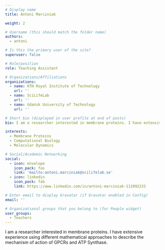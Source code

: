 ```yaml
---
# Display name
title: Antoni Marciniak

weight: 2

# Username (this should match the folder name)
authors:
  - antoni

# Is this the primary user of the site?
superuser: false

# Role/position
role: Teaching Assistant

# Organizations/Affiliations
organizations:
  - name: KTH Royal Institute of Technology
    url: ''
  - name: SciLifeLab
    url: ''
  - name: Gdańsk University of Technology
    url: ''

# Short bio (displayed in user profile at end of posts)
bio: I am a researcher interested in membrane proteins. I have extensive experience using different mathematical approaches to describe the mechanism of action of GPCRs and ATP Synthase.

interests:
  - Membrane Proteins
  - Computational Biology
  - Molecular Dynamics

# Social/Academic Networking
social:
  - icon: envelope
    icon_pack: fas
    link: 'mailto:antoni.marciniak@scilifelab.se'
  - icon: linkedin
    icon_pack: fab
    link: https://www.linkedin.com/in/antoni-marciniak-112092233

# Enter email to display Gravatar (if Gravatar enabled in Config)
email: ''

# Organizational groups that you belong to (for People widget)
user_groups:
  - Teachers
---
```


I am a researcher interested in membrane proteins. I have extensive experience using different mathematical approaches to describe the mechanism of action of GPCRs and ATP Synthase.

